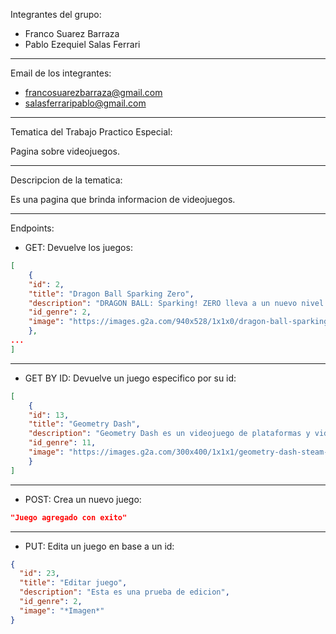 Integrantes del grupo:

+ Franco Suarez Barraza
+ Pablo Ezequiel Salas Ferrari  

****

Email de los integrantes:

+ francosuarezbarraza@gmail.com
+ salasferraripablo@gmail.com

****

Tematica del Trabajo Practico Especial:

Pagina sobre videojuegos.

****

Descripcion de la tematica:

Es una pagina que brinda informacion de videojuegos.

****

Endpoints:

- GET: Devuelve los juegos:
```json
[
    {
    "id": 2,
    "title": "Dragon Ball Sparking Zero",
    "description": "DRAGON BALL: Sparking! ZERO lleva a un nuevo nivel el legendario estilo de juego de la serie Budokai Tenkaichi. Aprende a dominar a diversos personajes jugables, cada uno con sus habilidades, transformaciones y técnicas propias. Libera tu espíritu de lucha y pelea en escenarios que se derrumban y reaccionan a tu poder a medida que el combate se recrudece.",
    "id_genre": 2,
    "image": "https://images.g2a.com/940x528/1x1x0/dragon-ball-sparking-zero-pc-steam-account-global-i10000506157007/302aae41117241c89dc0c949"
    },
...
]
```

****

- GET BY ID: Devuelve un juego especifico por su id:
```json
[
    {
    "id": 13,
    "title": "Geometry Dash",
    "description": "Geometry Dash es un videojuego de plataformas y videojuego rítmico creado en 2013 por el desarrollador sueco Robert Topala, y posteriormente desarrollado por su empresa independiente RobTop Games.",
    "id_genre": 11,
    "image": "https://images.g2a.com/300x400/1x1x1/geometry-dash-steam-key-global-i10000018369004/60266d2f7e696c59b00b0fd2"
    }
]
```

****

- POST: Crea un nuevo juego:
```json
"Juego agregado con exito"
```

****

- PUT: Edita un juego en base a un id:
```json
{
  "id": 23,
  "title": "Editar juego",
  "description": "Esta es una prueba de edicion",
  "id_genre": 2,
  "image": "*Imagen*"
}
```